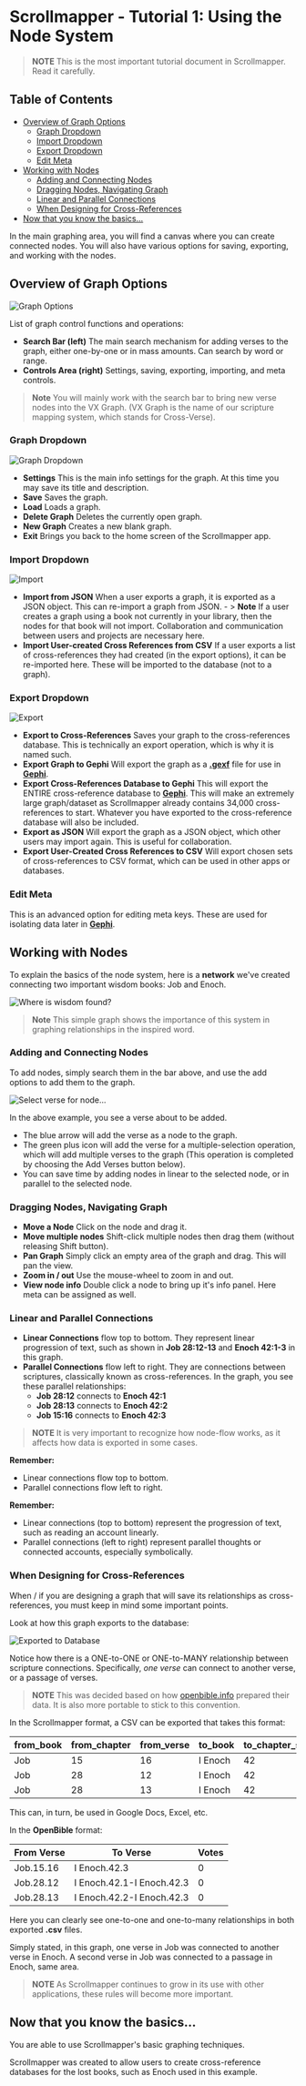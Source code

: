 # Scrollmapper - Tutorial 1: Using the Node System

> **NOTE** This is the most important tutorial document in Scrollmapper. Read it carefully.

## Table of Contents
- [Overview of Graph Options](#overview-of-graph-options)
   - [Graph Dropdown](#graph-dropdown)
   - [Import Dropdown](#import-dropdown)
   - [Export Dropdown](#export-dropdown)
   - [Edit Meta](#edit-meta)
- [Working with Nodes](#working-with-nodes)
    - [Adding and Connecting Nodes](#adding-and-connecting-nodes)
    - [Dragging Nodes, Navigating Graph](#dragging-nodes-navigating-graph)
    - [Linear and Parallel Connections](#linear-and-parallel-connections)
    - [When Designing for Cross-References](#when-designing-for-cross-references)
- [Now that you know the basics...](#now-that-you-know-the-basics)

In the main graphing area, you will find a canvas where you can create connected nodes. You will also have various options for saving, exporting, and working with the nodes.

## Overview of Graph Options
![Graph Options](../../images/graph-options.png)

List of graph control functions and operations:

- **Search Bar (left)** The main search mechanism for adding verses to the graph, either one-by-one or in mass amounts. Can search by word or range.
- **Controls Area (right)** Settings, saving, exporting, importing, and meta controls.

> **Note** You will mainly work with the search bar to bring new verse nodes into the VX Graph. (VX Graph is the name of our scripture mapping system, which stands for Cross-Verse).

### Graph Dropdown

![Graph Dropdown](../../images/graph-options-2.png)

- **Settings** This is the main info settings for the graph. At this time you may save its title and description.
- **Save** Saves the graph.
- **Load** Loads a graph.
- **Delete Graph** Deletes the currently open graph.
- **New Graph** Creates a new blank graph.
- **Exit** Brings you back to the home screen of the Scrollmapper app.

### Import Dropdown

![Import](../../images/import.png)

- **Import from JSON** When a user exports a graph, it is exported as a JSON object. This can re-import a graph from JSON.
        - > **Note** If a user creates a graph using a book not currently in your library, then the nodes for that book will not import. Collaboration and communication between users and projects are necessary here.
- **Import User-created Cross References from CSV** If a user exports a list of cross-references they had created (in the export options), it can be re-imported here. These will be imported to the database (not to a graph).

### Export Dropdown

![Export](../../images/export.png)

- **Export to Cross-References** Saves your graph to the cross-references database. This is technically an export operation, which is why it is named such.
- **Export Graph to Gephi** Will export the graph as a **[.gexf](https://gexf.net/)** file for use in **[Gephi](https://gephi.org/)**.
- **Export Cross-References Database to Gephi** This will export the ENTIRE cross-reference database to **[Gephi](https://gephi.org/)**. This will make an extremely large graph/dataset as Scrollmapper already contains 34,000 cross-references to start. Whatever you have exported to the cross-reference database will also be included.
- **Export as JSON** Will export the graph as a JSON object, which other users may import again. This is useful for collaboration.
- **Export User-Created Cross References to CSV** Will export chosen sets of cross-references to CSV format, which can be used in other apps or databases.

### Edit Meta
This is an advanced option for editing meta keys. These are used for isolating data later in **[Gephi](https://gephi.org/)**. 

## Working with Nodes

To explain the basics of the node system, here is a **network** we've created connecting two important wisdom books: Job and Enoch. 

![Where is wisdom found?](../../images/enoch-job-wisdom-connection.png)

> **Note** This simple graph shows the importance of this system in graphing relationships in the inspired word.

### Adding and Connecting Nodes

To add nodes, simply search them in the bar above, and use the add options to add them to the graph. 

![Select verse for node...](../../images/select-verse-for-node.png)

In the above example, you see a verse about to be added.

- The blue arrow will add the verse as a node to the graph. 
- The green plus icon will add the verse for a multiple-selection operation, which will add multiple verses to the graph (This operation is completed by choosing the Add Verses button below). 
- You can save time by adding nodes in linear to the selected node, or in parallel to the selected node. 

### Dragging Nodes, Navigating Graph

- **Move a Node** Click on the node and drag it. 
- **Move multiple nodes** Shift-click multiple nodes then drag them (without releasing Shift button). 
- **Pan Graph** Simply click an empty area of the graph and drag. This will pan the view. 
- **Zoom in / out** Use the mouse-wheel to zoom in and out. 
- **View node info** Double click a node to bring up it's info panel. Here meta can be assigned as well. 

### Linear and Parallel Connections

- **Linear Connections** flow top to bottom. They represent linear progression of text, such as shown in **Job 28:12-13** and **Enoch 42:1-3** in this graph.
- **Parallel Connections** flow left to right. They are connections between scriptures, classically known as cross-references. In the graph, you see these parallel relationships:
    - **Job 28:12** connects to **Enoch 42:1**
    - **Job 28:13** connects to **Enoch 42:2**
    - **Job 15:16** connects to **Enoch 42:3**

> **NOTE** It is very important to recognize how node-flow works, as it affects how data is exported in some cases. 

**Remember:**
- Linear connections flow top to bottom. 
- Parallel connections flow left to right. 

**Remember:**
- Linear connections (top to bottom) represent the progression of text, such as reading an account linearly.
- Parallel connections (left to right) represent parallel thoughts or connected accounts, especially symbolically.

### When Designing for Cross-References

When / if you are designing a graph that will save its relationships as cross-references, you must keep in mind some important points. 

Look at how this graph exports to the database:

![Exported to Database](../../images/exported-cross-references-job-enoch.png)

Notice how there is a ONE-to-ONE or ONE-to-MANY relationship between scripture connections. Specifically, *one verse* can connect to another verse, or a passage of verses. 

> **NOTE** This was decided based on how [openbible.info](https://www.openbible.info/labs/cross-references/) prepared their data. It is also more portable to stick to this convention. 

In the Scrollmapper format, a CSV can be exported that takes this format: 

| from_book | from_chapter | from_verse | to_book | to_chapter_start | to_chapter_end | to_verse_start | to_verse_end | votes | user_added |
|-----------|--------------|------------|---------|------------------|----------------|----------------|--------------|-------|------------|
| Job       | 15           | 16         | I Enoch | 42               | 42             | 3              | 3            | 0     | 1          |
| Job       | 28           | 12         | I Enoch | 42               | 42             | 1              | 3            | 0     | 1          |
| Job       | 28           | 13         | I Enoch | 42               | 42             | 2              | 3            | 0     | 1          |

This can, in turn, be used in Google Docs, Excel, etc. 

In the **OpenBible** format:

| From Verse | To Verse                  | Votes |
|------------|---------------------------|-------|
| Job.15.16  | I Enoch.42.3              | 0     |
| Job.28.12  | I Enoch.42.1-I Enoch.42.3 | 0     |
| Job.28.13  | I Enoch.42.2-I Enoch.42.3 | 0     |

Here you can clearly see one-to-one and one-to-many relationships in both exported **.csv** files. 

Simply stated, in this graph, one verse in Job was connected to another verse in Enoch. A second verse in Job was connected to a passage in Enoch, same area. 

> **NOTE** As Scrollmapper continues to grow in its use with other applications, these rules will become more important. 

## Now that you know the basics...

You are able to use Scrollmapper's basic graphing techniques. 

Scrollmapper was created to allow users to create cross-reference databases for the lost books, such as Enoch used in this example. 

